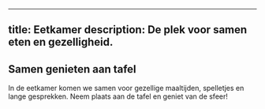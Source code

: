 
---
title: Eetkamer
description: De plek voor samen eten en gezelligheid.
---


## Samen genieten aan tafel

In de eetkamer komen we samen voor gezellige maaltijden, spelletjes en lange gesprekken. Neem plaats aan de tafel en geniet van de sfeer!
